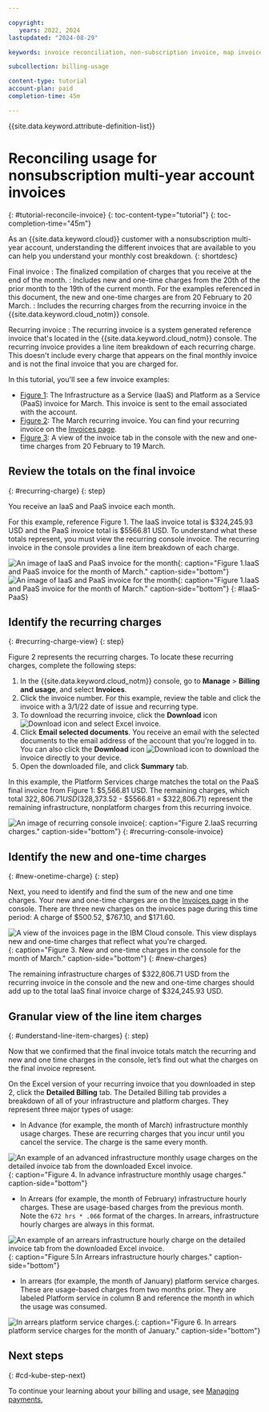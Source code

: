 ```yaml
---

copyright:
   years: 2022, 2024
lastupdated: "2024-08-29"

keywords: invoice reconciliation, non-subscription invoice, map invoice, map usage, one time charges, recurring invoice, recurring charges

subcollection: billing-usage

content-type: tutorial
account-plan: paid
completion-time: 45m

---
```


{{site.data.keyword.attribute-definition-list}}


# Reconciling usage for nonsubscription multi-year account invoices
{: #tutorial-reconcile-invoice}
{: toc-content-type="tutorial"}
{: toc-completion-time="45m"}

As an {{site.data.keyword.cloud}} customer with a nonsubscription multi-year account, understanding the different invoices that are available to you can help you understand your monthly cost breakdown.
{: shortdesc}

Final invoice
:   The finalized compilation of charges that you receive at the end of the month.
:   Includes new and one-time charges from the 20th of the prior month to the 19th of the current month. For the examples referenced in this document, the new and one-time charges are from 20 February to 20 March.
:  Includes the recurring charges from the recurring invoice in the {{site.data.keyword.cloud_notm}} console.

Recurring invoice
:  The recurring invoice is a system generated reference invoice that's located in the {{site.data.keyword.cloud_notm}} console. The recurring invoice provides a line item breakdown of each recurring charge. This doesn't include every charge that appears on the final monthly invoice and is not the final invoice that you are charged for.

In this tutorial, you'll see a few invoice examples:

* [Figure 1](/docs/billing-usage?topic=billing-usage-tutorial-reconcile-invoice#recurring-charge): The Infrastructure as a Service (IaaS) and Platform as a Service (PaaS) invoice for March. This invoice is sent to the email associated with the account.
* [Figure 2](/docs/billing-usage?topic=billing-usage-tutorial-reconcile-invoice#recurring-charge-view): The March recurring invoice. You can find your recurring invoice on the [Invoices page](/billing/invoices).
* [Figure 3](/docs/billing-usage?topic=billing-usage-tutorial-reconcile-invoice#new-onetime-charge): A view of the invoice tab in the console with the new and one-time charges from 20 February to 19 March.

## Review the totals on the final invoice
{: #recurring-charge}
{: step}

You receive an IaaS and PaaS invoice each month.

For this example, reference Figure 1. The IaaS invoice total is $324,245.93 USD and the PaaS invoice total is $5566.81 USD. To understand what these totals represent, you must view the recurring console invoice. The recurring invoice in the console provides a line item breakdown of each charge.

![An image of IaaS and PaaS invoice for the month](images/official-march-invoice.png){: caption="Figure 1.IaaS and PaaS invoice for the month of March." caption-side="bottom"}
![An image of IaaS and PaaS invoice for the month](images/official-invoice-2.png){: caption="Figure 1.IaaS and PaaS invoice for the month of March." caption-side="bottom"}
{: #IaaS-PaaS}

## Identify the recurring charges
{: #recurring-charge-view}
{: step}

Figure 2 represents the recurring charges. To locate these recurring charges, complete the following steps:

1. In the {{site.data.keyword.cloud_notm}} console, go to **Manage** > **Billing and usage**, and select **Invoices**.
1. Click the invoice number. For this example, review the table and click the invoice with a 3/1/22 date of issue and recurring type.
1. To download the recurring invoice, click the **Download** icon ![Download icon](../icons/download.svg "Download") and select Excel invoice.
1. Click **Email selected documents**. You receive an email with the selected documents to the email address of the account that you're logged in to. You can also click the **Download** icon ![Download icon](../icons/download.svg "Download") to download the invoice directly to your device.
1. Open the downloaded file, and click **Summary** tab.

In this example, the Platform Services charge matches the total on the PaaS final invoice from Figure 1: $5,566.81 USD. The remaining charges, which total $322,806.71 USD ($328,373.52 - $5566.81 = $322,806.71) represent the remaining infrastructure, nonplatform charges from this recurring invoice.

![An image of recurring console invoice](images/Recurring-invoice.png){: caption="Figure 2.IaaS recurring charges." caption-side="bottom"}
{: #recurring-console-invoice}

## Identify the new and one-time charges
{: #new-onetime-charge}
{: step}

Next, you need to identify and find the sum of the new and one time charges. Your new and one-time charges are on the [Invoices page](/billing/invoices) in the console. There are three new charges on the invoices page during this time period: A charge of $500.52, $767.10, and $171.60.

![A view of the invoices page in the IBM Cloud console. This view displays new and one-time charges that reflect what you're charged.](images/example-invoice-console.png){: caption="Figure 3. New and one-time charges in the console for the month of March." caption-side="bottom"}
{: #new-charges}

The remaining infrastructure charges of $322,806.71 USD from the recurring invoice in the console and the new and one-time charges should add up to the total IaaS final invoice charge of $324,245.93 USD.

## Granular view of the line item charges
{: #understand-line-item-charges}
{: step}

Now that we confirmed that the final invoice totals match the recurring and new and one time charges in the console, let’s find out what the charges on the final invoice represent.

On the Excel version of your recurring invoice that you downloaded in step 2, click the **Detailed Billing** tab. The Detailed Billing tab provides a breakdown of all of your infrastructure and platform charges. They represent three major types of usage:

* In Advance (for example, the month of March) infrastructure monthly usage charges. These are recurring charges that you incur until you cancel the service. The charge is the same every month.

![An example of an advanced infrastructure monthly usage charges on the detailed invoice tab from the downloaded Excel invoice. ](images/advance-billing.png){: caption="Figure 4. In advance infrastructure monthly usage charges." caption-side="bottom"}

* In Arrears (for example, the month of February) infrastructure hourly charges. These are usage-based charges from the previous month. Note the `672 hrs * .066` format of the charges. In arrears, infrastructure hourly charges are always in this format.

![An example of an arrears infrastructure hourly charge on the detailed invoice tab from the downloaded Excel invoice.](images/arrears-hourly.png){: caption="Figure 5.In Arrears infrastructure hourly charges." caption-side="bottom"}

* In arrears (for example, the month of January) platform service charges. These are usage-based charges from two months prior. They are labeled Platform service in column B and reference the month in which the usage was consumed.

![In arrears platform service charges.](images/arrears-platform-service-charges.png){: caption="Figure 6. In arrears platform service charges for the month of January." caption-side="bottom"}

## Next steps
{: #cd-kube-step-next}

To continue your learning about your billing and usage, see [Managing payments](/docs/billing-usage?topic=billing-usage-linkedusage),
